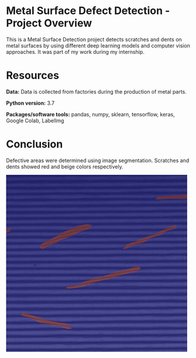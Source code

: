 # Metal Surface Defect Detection - Project Overview

This is a Metal Surface Detection project detects scratches and dents on metal surfaces by using different deep learning models and computer vision approaches. It was part of my work during my internship. 

# Resources

**Data:** Data is collected from factories during the production of metal parts. 

**Python version:** 3.7

**Packages/software tools:** pandas, numpy, sklearn, tensorflow, keras, Google Colab, LabelImg

# Conclusion
Defective areas were determined using image segmentation. Scratches and dents showed red and beige colors respectively. 

![Metal surface Detection](Images/image1.PNG)
